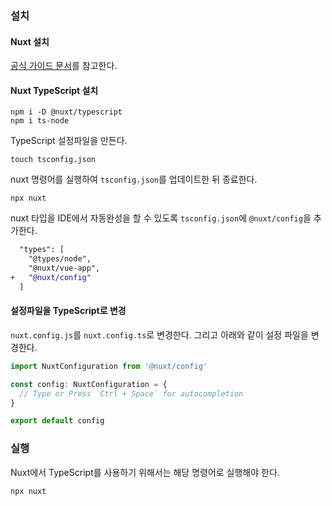 ### 설치
#### Nuxt 설치
[공식 가이드 문서](https://nuxtjs.org/guide/installation)를 참고한다.

#### Nuxt TypeScript 설치
```
npm i -D @nuxt/typescript
npm i ts-node
```
TypeScript 설정파일을 만든다.
```
touch tsconfig.json
```
nuxt 명령어를 실행하여 `tsconfig.json`를 업데이트한 뒤 종료한다.
```
npx nuxt
```
nuxt 타입을 IDE에서 자동완성을 할 수 있도록 `tsconfig.json`에 `@nuxt/config`을 추가한다.
```diff
  "types": [
    "@types/node",
    "@nuxt/vue-app",
+   "@nuxt/config"
  ]
```

#### 설정파일을 TypeScript로 변경
`nuxt.config.js`를 `nuxt.config.ts`로 변경한다. 그리고 아래와 같이 설정 파일을 변경한다.

```ts
import NuxtConfiguration from '@nuxt/config'

const config: NuxtConfiguration = {
  // Type or Press `Ctrl + Space` for autocompletion
}

export default config
```

### 실행
Nuxt에서 TypeScript를 사용하기 위해서는 해당 명령어로 실행해야 한다.
```
npx nuxt
```
